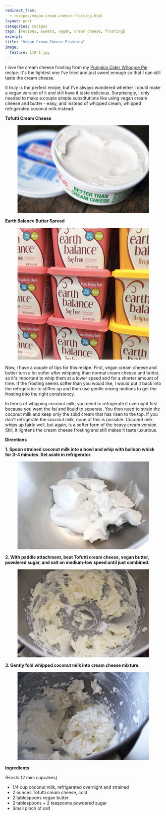 ```yaml
---
redirect_from: 
  - recipes/vegan-cream-cheese-frosting.html
layout: post
categories: recipes
tags: [recipes, sweets, vegan, cream cheese, frosting]
excerpt: 
title: "Vegan Cream Cheese Frosting"
image:
  feature: 119-1.jpg
---
```


I love the cream cheese frosting from my [Pumpkin Cider Whoopie Pie](http://www.eastmeetskitchen.com/recipes/pumpkin-cider-whoopie-pie.html) recipe.  It's the lightest one I've tried and just sweet enough so that I can still taste the cream cheese.  

It truly is the perfect recipe, but I've always wondered whether I could make a vegan version of it and still have it taste delicious.  Surprisingly, I only needed to make a couple simple substitutions like using vegan cream cheese and butter - easy, and instead of whipped cream, whipped refrigerated coconut milk instead.

__Tofutti Cream Cheese__

<figure> <img src='/images/119-2.jpg'> </figure>


__Earth Balance Butter Spread__

<figure> <img src='/images/119-3.jpg'> </figure>

Now, I have a couple of tips for this recipe.  First, vegan cream cheese and butter turn a lot softer after whipping than normal cream cheese and butter, so it's important to whip them at a lower speed and for a shorter amount of time.  If the frosting seems softer than you would like, I would put it back into the refrigerator to stiffen up and then use gentle mixing motions to get the frosting into the right consistency.

In terms of whipping coconut milk, you need to refrigerate it overnight first because you want the fat and liquid to separate.  You then need to strain the coconut milk and keep only the solid cream that has risen to the top.  If you don't refrigerate the coconut milk, none of this is possible.  Coconut milk whips up fairly well, but again, is a softer form of the heavy cream version.  Still, it lightens the cream cheese frosting and still makes it taste luxurious.



__Directions__

__1. Spoon strained coconut milk into a bowl and whip with balloon whisk for 3-4 minutes.  Set aside in refrigerator.__  
<figure> <img src='/images/119-5.jpg'> </figure>

__2. With paddle attachment, beat Tofutti cream cheese, vegan butter, powdered sugar, and salt on medium-low speed until just combined.__  

<figure> <img src='/images/119-4.jpg'> </figure>

__3. Gently fold whipped coconut milk into cream cheese mixture.__  

<figure> <img src='/images/119-6.jpg'> </figure>
<section class='recipe'>
<p><strong>Ingredients</strong></p>

<p>(Frosts 12 mini cupcakes)</p>

<ul><li>1/4 cup coconut milk, refrigerated overnight and strained</li><li>2 ounces Tofutti cream cheese, cold</li><li>2 tablespoons vegan butter</li><li>2 tablespoons + 2 teaspoons powdered sugar</li><li>Small pinch of salt</li></ul></section>